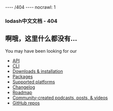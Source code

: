 ---- /404 ----
nocrawl: 1

### lodash中文文档 - 404

## 啊哦，这里什么都没有...

You may have been looking for our
- [API](/)
- [CLI](/custom-builds)
- [Downloads & installation](/getting-started)
- [Packages](/getting-started#module-formats)
- [Supported platforms](/getting-started#support)
- [Changelog](https://github.com/lodash/lodash/wiki/Changelog)
- [Roadmap](https://github.com/lodash/lodash/wiki/Roadmap)
- [Community-created podcasts, posts, & videos](https://github.com/lodash/lodash/wiki/Resources)
- [GitHub repos](https://github.com/lodash)
